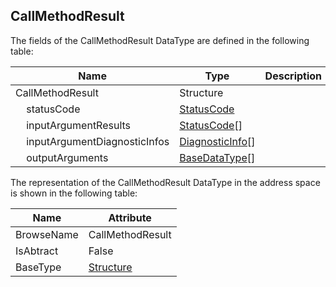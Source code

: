 <!-- datatype -->
## CallMethodResult
<!-- end of description -->
The fields of the CallMethodResult DataType are defined in the following table:  

|Name|Type|Description|
|---|---|---|
|CallMethodResult|Structure||
|&nbsp;&nbsp;&nbsp;&nbsp;statusCode|[StatusCode](../../../Part4/DataTypes/StatusCode/readme.md)||
|&nbsp;&nbsp;&nbsp;&nbsp;inputArgumentResults|[StatusCode](../../../Part4/DataTypes/StatusCode/readme.md)[]||
|&nbsp;&nbsp;&nbsp;&nbsp;inputArgumentDiagnosticInfos|[DiagnosticInfo](../../../Part4/DataTypes/DiagnosticInfo/readme.md)[]||
|&nbsp;&nbsp;&nbsp;&nbsp;outputArguments|[BaseDataType](../../../Part3/DataTypes/BaseDataType/readme.md)[]||

The representation of the CallMethodResult DataType in the address space is shown in the following table:  

|Name|Attribute|
|---|---|
|BrowseName|CallMethodResult|
|IsAbtract|False|
|BaseType|[Structure](../../../Part3/DataTypes/Structure/readme.md)|

